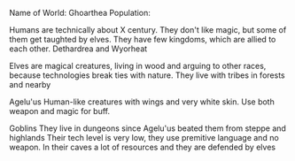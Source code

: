 Name of World: Ghoarthea
Population:

Humans are technically about X century. They don't like magic, but some of them get taughted by elves.
They have few kingdoms, which are allied to each other.
Dethardrea and Wyorheat

Elves are magical creatures, living in wood and arguing to other races, because technologies break ties with nature.
They live with tribes in forests and nearby

Agelu'us
Human-like creatures with wings and very white skin. Use both weapon and magic for buff.

Goblins
They live in dungeons since Agelu'us beated them from steppe and highlands
Their tech level is very low, they use premitive language and no weapon. In their caves a lot of resources and they are defended by elves